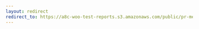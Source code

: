 ```yaml
---
layout: redirect
redirect_to: https://a8c-woo-test-reports.s3.amazonaws.com/public/pr-merge/38854/api/index.html
---
```

